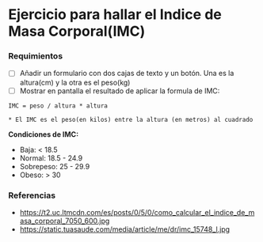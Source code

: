 # Ejercicio para hallar el Indice de Masa Corporal(IMC)

### Requimientos

* [ ] Añadir un formulario con dos cajas de texto y un botón. Una es la altura(cm) y la otra es el peso(kg)
* [ ] Mostrar en pantalla el resultado de aplicar la formula de IMC:

```
IMC = peso / altura * altura

* El IMC es el peso(en kilos) entre la altura (en metros) al cuadrado
```

**Condiciones de IMC:**

* Baja: < 18.5
* Normal: 18.5 - 24.9
* Sobrepeso: 25 - 29.9
* Obeso: > 30


### Referencias

* https://t2.uc.ltmcdn.com/es/posts/0/5/0/como_calcular_el_indice_de_masa_corporal_7050_600.jpg
* https://static.tuasaude.com/media/article/me/dr/imc_15748_l.jpg